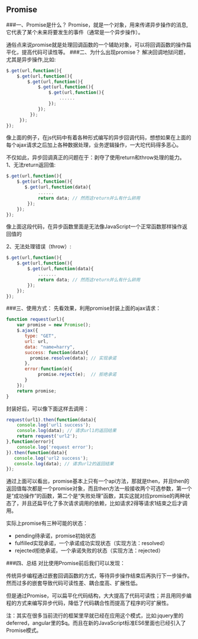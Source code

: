 ## Promise

###一、Promise是什么？
Promise，就是一个对象，用来传递异步操作的消息,它代表了某个未来将要发生的事件（通常是一个异步操作）。
  
通俗点来说promise就是处理回调函数的一个辅助对象，可以将回调函数的操作扁平化，提高代码可读性等。
###二、为什么出现promise？
解决回调地狱问题，尤其是异步操作,比如:

```js
$.get(url,function(){
	$.get(url,function(){
    	$.get(url,function(){
        	$.get(url,function(){
            	$.get(url,function(){
                	......
                });
            });
         });
     });
});
```

像上面的例子，在js代码中有着各种形式编写的异步回调代码，想想如果在上面的每个ajax请求之后加上各种数据处理，业务逻辑操作，一大坨代码得多恶心。

不仅如此，异步回调真正的问题在于：剥夺了使用return和throw处理的能力。
1、无法return返回值:

```js
$.get(url,function(){
    $.get(url,function(){
       $.get(url,function(data){
       		......
            return data; // 然而这return并么有什么卵用
        });
    });
});
```

像上面这段代码，在异步函数里面是无法像JavaScript一个正常函数那样操作返回值的

2、无法处理错误（throw）:

```js
$.get(url,function(){
    $.get(url,function(){
        $.get(url,function(data){
            .......
            return data; // 然而这return并么有什么卵用
        });
    });
});
```

###三、使用方式：
先看效果，利用promise封装上面的ajax请求：

```js
function request(url){
    var promise = new Promise();
    $.ajax({
       type: "GET",
       url: url,
       data: "name=harry",
       success: function(data){
         promise.resolve(data); // 实现承诺
       },
       error:function(e){
            promise.reject(e);  // 拒绝承诺
       }
    });
    return promise;
}
```

封装好后，可以像下面这样去调用：

```js
request(url1).then(function(data){
    console.log('url1 success');
    console.log(data); // 请求url1的返回结果
    return request('url2');
},function(error){
    console.log('request error');
}).then(function(data){
   console.log('url2 success');
   console.log(data); // 请求url2的返回结果
});
```

通过上面可以看出，promise基本上只有一个api方法，那就是then，并且then的返回值每次都是一个promise对象，而且then方法一般接收两个可选参数，第一个是“成功操作”的函数，第二个是“失败处理”函数，其实这就对应promise的两种状态了，并且还扁平化了多次请求调用的依赖，比如请求2得等请求1结束之后才调用。

实际上promise有三种可能的状态：
* pending待承诺，promise初始状态
* fulfilled实现承诺，一个承诺成功实现状态（实现方法：resolved）
* rejected拒绝承诺，一个承诺失败的状态（实现方法：rejected）

###四、总结
对比使用Promise前后我们可以发现：

传统异步编程通过嵌套回调函数的方式，等待异步操作结束后再执行下一步操作。然而过多的嵌套导致代码可读性差、耦合度高、扩展性低。

但是通过Promise，可以扁平化代码结构，大大提高了代码可读性；并且用同步编程的方式来编写异步代码，降低了代码耦合性而提高了程序的可扩展性。

注：其实在很多当前流行的框架里早就已经在应用这个模式，比如:jquery里的deferred，angular里的$q。而且在新的JavaScript标准ES6里面也已经引入了Promise模式。



